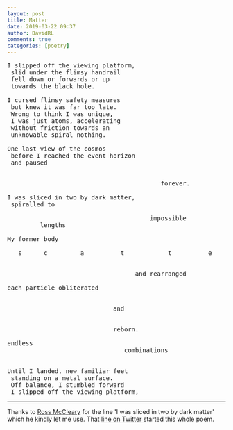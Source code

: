 ```yaml
---  
layout: post  
title: Matter  
date: 2019-03-22 09:37  
author: DavidRL  
comments: true  
categories: [poetry]  
---  
```

<!-- wp:verse -->  
<pre class="wp-block-verse">I slipped off the viewing platform,<br /> slid under the flimsy handrail <br /> fell down or forwards or up<br /> towards the black hole.<br /><br />I cursed flimsy safety measures<br /> but knew it was far too late.<br /> Wrong to think I was unique,<br /> I was just atoms, accelerating<br /> without friction towards an <br /> unknowable spiral nothing.<br /><br />One last view of the cosmos<br /> before I reached the event horizon<br /> and paused<br /><br />                                             <br />                                          forever.<br /><br />I was sliced in two by dark matter,<br /> spiralled to <br /><br />                                       impossible              <br />         lengths<br /><br />My former body <br /><br />   s      c         a          t            t          e         r         e       d<br /><br /><br />                                   and rearranged<br /><br />each particle obliterated<br /><br />   <br />                             and<br />          <br /><br />                             reborn.<br /><br />endless<br />                                combinations<br />                                                                                      kaleidoscoping<br /><br />Until I landed, new familiar feet<br /> standing on a metal surface.<br /> Off balance, I stumbled forward<br /> I slipped off the viewing platform,<br /></pre>  
<!-- /wp:verse -->  

<!-- wp:separator -->  
<hr class="wp-block-separator"/>  
<!-- /wp:separator -->  


Thanks to <a href="https://rossmccleary.com/">Ross McCleary</a> for the line 'I was sliced in two by dark matter' which he kindly let me use. That <a href="https://twitter.com/strongmisgiving/status/1108700742997757957">line on Twitter </a>started this whole poem.  
